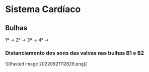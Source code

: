 # Sistema Cardíaco

## Bulhas
1ª ->
2ª ->
3ª ->
4ª ->

### Distanciamento dos sons das valvas nas bulhas B1 e B2
![[Pasted image 20220921112829.png]]

